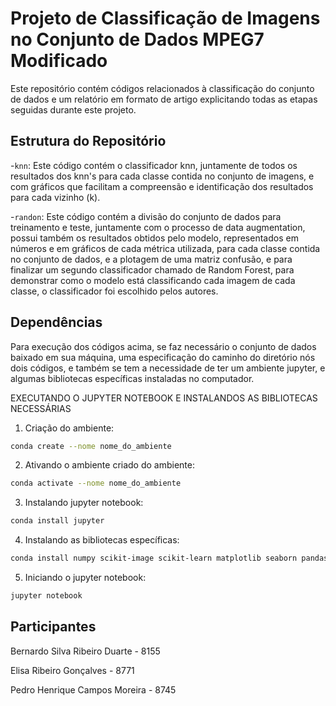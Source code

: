 # Projeto de Classificação de Imagens no Conjunto de Dados MPEG7 Modificado

Este repositório contém códigos relacionados à classificação do conjunto de dados e um relatório em formato de artigo explicitando todas as etapas seguidas durante este projeto.

## Estrutura do Repositório
-`knn`: Este código contém o classificador knn, juntamente de todos os resultados dos knn's para cada classe contida no conjunto de imagens, e com gráficos que facilitam a compreensão e identificação dos resultados para cada vizinho (k).

-`randon`: Este código contém a divisão do conjunto de dados para treinamento e teste, juntamente com o processo de data augmentation, possui também os resultados obtidos pelo modelo, representados em números e em gráficos de cada métrica utilizada, para cada classe contida no conjunto de dados, e a plotagem de uma matriz confusão, e para finalizar um segundo classificador chamado de Random Forest, para demonstrar como o modelo está classificando cada imagem de cada classe, o classificador foi escolhido pelos autores.

## Dependências

Para execução dos códigos acima, se faz necessário o conjunto de dados baixado em sua máquina, uma especificação do caminho do diretório nós dois códigos, e também se tem a necessidade de ter um ambiente jupyter, e algumas bibliotecas específicas instaladas no computador. 

EXECUTANDO O JUPYTER NOTEBOOK E INSTALANDOS AS BIBLIOTECAS NECESSÁRIAS

1. Criação do ambiente:
```bash
conda create --nome nome_do_ambiente
```
2. Ativando o ambiente criado do ambiente:
```bash
conda activate --nome nome_do_ambiente
```
3. Instalando jupyter notebook:
```bash
conda install jupyter
```
4. Instalando as bibliotecas específicas:
```bash
conda install numpy scikit-image scikit-learn matplotlib seaborn pandas split-folders
```
5. Iniciando o jupyter notebook:
```bash
jupyter notebook
```

## Participantes
Bernardo Silva Ribeiro Duarte - 8155

Elisa Ribeiro Gonçalves - 8771

Pedro Henrique Campos Moreira - 8745
